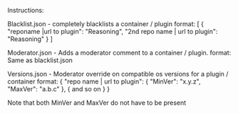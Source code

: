 Instructions:

Blacklist.json - completely blacklists a container / plugin
format:
[
  {
    "reponame |url to plugin": "Reasoning",
    "2nd repo name | url to plugin": "Reasoning"
  }
]
  
Moderator.json - Adds a moderator comment to a container / plugin.
format: Same as blacklist.json

Versions.json - Moderator override on compatible os versions for a plugin / container
format:
{
  "repo name | url to plugin":
  {
    "MinVer": "x.y.z",
    "MaxVer": "a.b.c"
  },
  {
    and so on
  }
}
  
  Note that both MinVer and MaxVer do not have to be present
